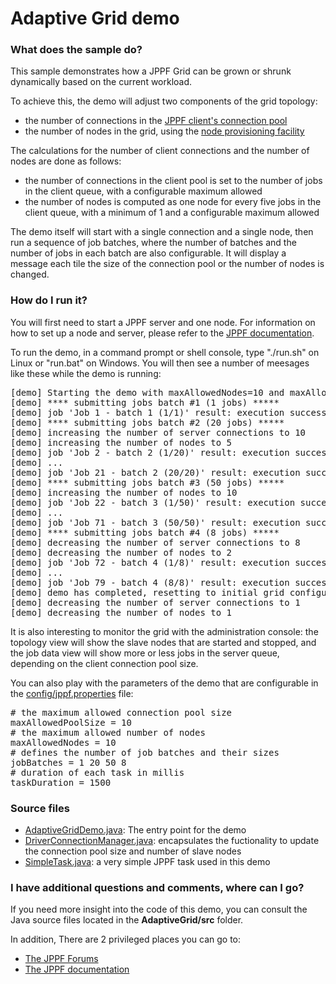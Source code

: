 # Adaptive Grid demo

<h3>What does the sample do?</h3>
<p>This sample demonstrates how a JPPF Grid can be grown or shrunk dynamically based on the current workload.
<p>To achieve this, the demo will adjust two components of the grid topology:
<ul class="samplesList">
  <li>the number of connections in the <a href="https://www.jppf.org/doc/6.0/index.php?title=Connection_pools">JPPF client's connection pool</a></li>
  <li>the number of nodes in the grid, using the <a href="https://www.jppf.org/doc/6.0/index.php?title=Node_provisioning">node provisioning facility</a></li>
</ul>
<p>The calculations for the number of client connections and the number of nodes are done as follows:
<ul class="samplesList">
  <li>the number of connections in the client pool is set to the number of jobs in the client queue, with a configurable maximum allowed</li>
  <li>the number of nodes is computed as one node for every five jobs in the client queue, with a minimum of 1 and a configurable maximum allowed</li>
</ul>
<p>The demo itself will start with a single connection and a single node, then run a sequence of job batches, where the number of batches and the number of jobs in each batch are also configurable.
It will display a message each tile the size of the connection pool or the number of nodes is changed.

<h3>How do I run it?</h3>
<p>You will first need to start a JPPF server and one node. For information on how to set up a node and server, please refer to the <a href="https://www.jppf.org/doc/6.0/index.php?title=Introduction">JPPF documentation</a>.
<p>To run the demo, in a command prompt or shell console, type "./run.sh" on Linux or "run.bat" on Windows. You will then see a number of meesages like these while the demo is running:</p>

<pre class="prettyprint lang-txt">
[demo] Starting the demo with maxAllowedNodes=10 and maxAllowedPoolSize=10
[demo] **** submitting jobs batch #1 (1 jobs) *****
[demo] job 'Job 1 - batch 1 (1/1)' result: execution successful
[demo] **** submitting jobs batch #2 (20 jobs) *****
[demo] increasing the number of server connections to 10
[demo] increasing the number of nodes to 5
[demo] job 'Job 2 - batch 2 (1/20)' result: execution successful
[demo] ...
[demo] job 'Job 21 - batch 2 (20/20)' result: execution successful
[demo] **** submitting jobs batch #3 (50 jobs) *****
[demo] increasing the number of nodes to 10
[demo] job 'Job 22 - batch 3 (1/50)' result: execution successful
[demo] ...
[demo] job 'Job 71 - batch 3 (50/50)' result: execution successful
[demo] **** submitting jobs batch #4 (8 jobs) *****
[demo] decreasing the number of server connections to 8
[demo] decreasing the number of nodes to 2
[demo] job 'Job 72 - batch 4 (1/8)' result: execution successful
[demo] ...
[demo] job 'Job 79 - batch 4 (8/8)' result: execution successful
[demo] demo has completed, resetting to initial grid configuration
[demo] decreasing the number of server connections to 1
[demo] decreasing the number of nodes to 1
</pre>
<p>It is also interesting to monitor the grid with the administration console: the topology view will show the slave nodes that are started and stopped,
and the job data view will show more or less jobs in the server queue, depending on the client connection pool size.
<p>You can also play with the parameters of the demo that are configurable in the <a href="config/jppf.properties">config/jppf.properties</a> file:
<pre class="prettyprint lang-conf">
# the maximum allowed connection pool size
maxAllowedPoolSize = 10
# the maximum allowed number of nodes
maxAllowedNodes = 10
# defines the number of job batches and their sizes
jobBatches = 1 20 50 8
# duration of each task in millis
taskDuration = 1500
</pre>

<h3>Source files</h3>
<ul class="samplesList">
  <li><a href="src/org/jppf/example/adaptivegrid/AdaptiveGridDemo.java">AdaptiveGridDemo.java</a>: The entry point for the demo</li>
  <li><a href="src/org/jppf/example/adaptivegrid/DriverConnectionManager.java">DriverConnectionManager.java</a>: encapsulates the fuctionality to update the connection pool size and number of slave nodes</li>
  <li><a href="src/org/jppf/example/adaptivegrid/SimpleTask.java">SimpleTask.java</a>: a very simple JPPF task used in this demo</li>
</ul>

<h3>I have additional questions and comments, where can I go?</h3>
<p>If you need more insight into the code of this demo, you can consult the Java source files located in the <b>AdaptiveGrid/src</b> folder.
<p>In addition, There are 2 privileged places you can go to:
<ul>
  <li><a href="https://www.jppf.org/forums"/>The JPPF Forums</a></li>
  <li><a href="https://www.jppf.org/doc/6.0/">The JPPF documentation</a></li>
</ul>

